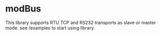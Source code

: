 # modBus
This library supports RTU TCP and RS232 transports as slave or master mode.
see /examples to start using library


